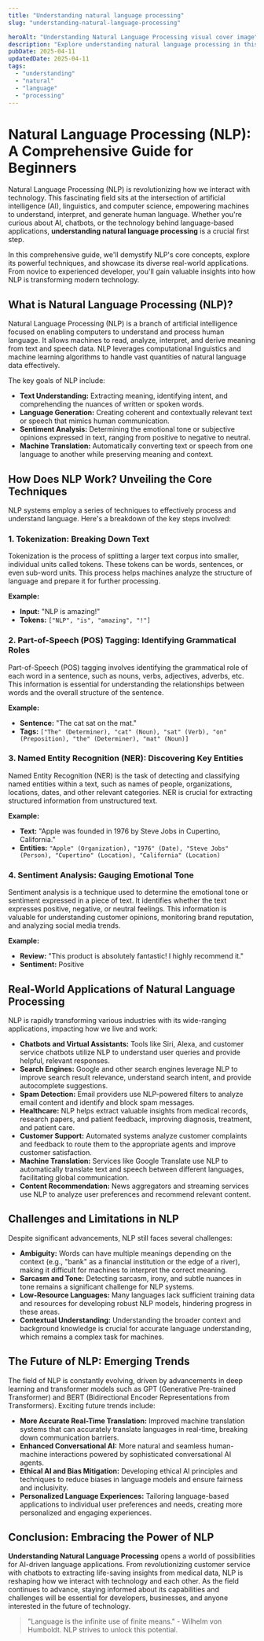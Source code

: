 ```yaml
---
title: "Understanding natural language processing"
slug: "understanding-natural-language-processing"

heroAlt: "Understanding Natural Language Processing visual cover image"
description: "Explore understanding natural language processing in this detailed guide, offering insights, strategies, and practical tips to enhance your understanding and application of the topic."
pubDate: 2025-04-11
updatedDate: 2025-04-11
tags:
  - "understanding"
  - "natural"
  - "language"
  - "processing"
---
```


# Natural Language Processing (NLP): A Comprehensive Guide for Beginners

Natural Language Processing (NLP) is revolutionizing how we interact with technology. This fascinating field sits at the intersection of artificial intelligence (AI), linguistics, and computer science, empowering machines to understand, interpret, and generate human language. Whether you're curious about AI, chatbots, or the technology behind language-based applications, **understanding natural language processing** is a crucial first step.

In this comprehensive guide, we'll demystify NLP's core concepts, explore its powerful techniques, and showcase its diverse real-world applications. From novice to experienced developer, you'll gain valuable insights into how NLP is transforming modern technology.

## What is Natural Language Processing (NLP)?

Natural Language Processing (NLP) is a branch of artificial intelligence focused on enabling computers to understand and process human language. It allows machines to read, analyze, interpret, and derive meaning from text and speech data. NLP leverages computational linguistics and machine learning algorithms to handle vast quantities of natural language data effectively.

The key goals of NLP include:

- **Text Understanding:** Extracting meaning, identifying intent, and comprehending the nuances of written or spoken words.
- **Language Generation:** Creating coherent and contextually relevant text or speech that mimics human communication.
- **Sentiment Analysis:** Determining the emotional tone or subjective opinions expressed in text, ranging from positive to negative to neutral.
- **Machine Translation:** Automatically converting text or speech from one language to another while preserving meaning and context.

## How Does NLP Work? Unveiling the Core Techniques

NLP systems employ a series of techniques to effectively process and understand language. Here's a breakdown of the key steps involved:

### 1. Tokenization: Breaking Down Text

Tokenization is the process of splitting a larger text corpus into smaller, individual units called tokens. These tokens can be words, sentences, or even sub-word units. This process helps machines analyze the structure of language and prepare it for further processing.

**Example:**

- **Input:** "NLP is amazing!"
- **Tokens:** `["NLP", "is", "amazing", "!"]`

### 2. Part-of-Speech (POS) Tagging: Identifying Grammatical Roles

Part-of-Speech (POS) tagging involves identifying the grammatical role of each word in a sentence, such as nouns, verbs, adjectives, adverbs, etc. This information is essential for understanding the relationships between words and the overall structure of the sentence.

**Example:**

- **Sentence:** "The cat sat on the mat."
- **Tags:** `["The" (Determiner), "cat" (Noun), "sat" (Verb), "on" (Preposition), "the" (Determiner), "mat" (Noun)]`

### 3. Named Entity Recognition (NER): Discovering Key Entities

Named Entity Recognition (NER) is the task of detecting and classifying named entities within a text, such as names of people, organizations, locations, dates, and other relevant categories. NER is crucial for extracting structured information from unstructured text.

**Example:**

- **Text:** "Apple was founded in 1976 by Steve Jobs in Cupertino, California."
- **Entities:** `"Apple" (Organization), "1976" (Date), "Steve Jobs" (Person), "Cupertino" (Location), "California" (Location)`

### 4. Sentiment Analysis: Gauging Emotional Tone

Sentiment analysis is a technique used to determine the emotional tone or sentiment expressed in a piece of text. It identifies whether the text expresses positive, negative, or neutral feelings. This information is valuable for understanding customer opinions, monitoring brand reputation, and analyzing social media trends.

**Example:**

- **Review:** "This product is absolutely fantastic! I highly recommend it."
- **Sentiment:** Positive

## Real-World Applications of Natural Language Processing

NLP is rapidly transforming various industries with its wide-ranging applications, impacting how we live and work:

- **Chatbots and Virtual Assistants:** Tools like Siri, Alexa, and customer service chatbots utilize NLP to understand user queries and provide helpful, relevant responses.
- **Search Engines:** Google and other search engines leverage NLP to improve search result relevance, understand search intent, and provide autocomplete suggestions.
- **Spam Detection:** Email providers use NLP-powered filters to analyze email content and identify and block spam messages.
- **Healthcare:** NLP helps extract valuable insights from medical records, research papers, and patient feedback, improving diagnosis, treatment, and patient care.
- **Customer Support:** Automated systems analyze customer complaints and feedback to route them to the appropriate agents and improve customer satisfaction.
- **Machine Translation:** Services like Google Translate use NLP to automatically translate text and speech between different languages, facilitating global communication.
- **Content Recommendation:** News aggregators and streaming services use NLP to analyze user preferences and recommend relevant content.

## Challenges and Limitations in NLP

Despite significant advancements, NLP still faces several challenges:

- **Ambiguity:** Words can have multiple meanings depending on the context (e.g., "bank" as a financial institution or the edge of a river), making it difficult for machines to interpret the correct meaning.
- **Sarcasm and Tone:** Detecting sarcasm, irony, and subtle nuances in tone remains a significant challenge for NLP systems.
- **Low-Resource Languages:** Many languages lack sufficient training data and resources for developing robust NLP models, hindering progress in these areas.
- **Contextual Understanding:** Understanding the broader context and background knowledge is crucial for accurate language understanding, which remains a complex task for machines.

## The Future of NLP: Emerging Trends

The field of NLP is constantly evolving, driven by advancements in deep learning and transformer models such as GPT (Generative Pre-trained Transformer) and BERT (Bidirectional Encoder Representations from Transformers). Exciting future trends include:

- **More Accurate Real-Time Translation:** Improved machine translation systems that can accurately translate languages in real-time, breaking down communication barriers.
- **Enhanced Conversational AI:** More natural and seamless human-machine interactions powered by sophisticated conversational AI agents.
- **Ethical AI and Bias Mitigation:** Developing ethical AI principles and techniques to reduce biases in language models and ensure fairness and inclusivity.
- **Personalized Language Experiences:** Tailoring language-based applications to individual user preferences and needs, creating more personalized and engaging experiences.

## Conclusion: Embracing the Power of NLP

**Understanding Natural Language Processing** opens a world of possibilities for AI-driven language applications. From revolutionizing customer service with chatbots to extracting life-saving insights from medical data, NLP is reshaping how we interact with technology and each other. As the field continues to advance, staying informed about its capabilities and challenges will be essential for developers, businesses, and anyone interested in the future of technology.

> "Language is the infinite use of finite means." - Wilhelm von Humboldt. NLP strives to unlock this potential.
